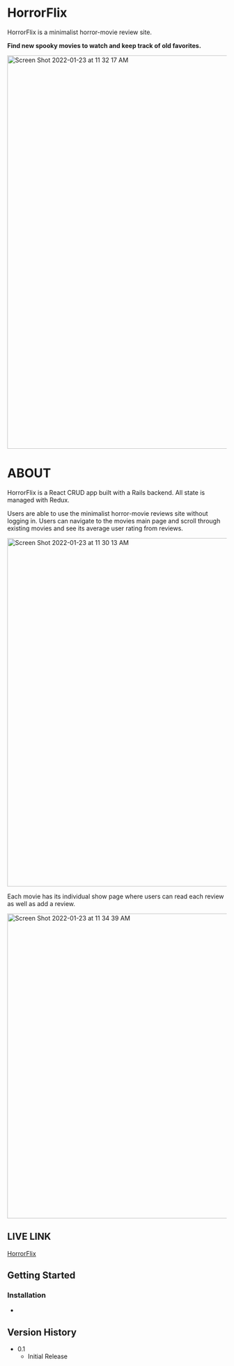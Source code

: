 #  HorrorFlix

HorrorFlix is a minimalist horror-movie review site. 

**Find new spooky movies to watch and keep track of old favorites.**

<img width="903" alt="Screen Shot 2022-01-23 at 11 32 17 AM" src="https://user-images.githubusercontent.com/38967615/150688477-ada5674f-788d-4b23-b120-dea2382af341.png">



#  ABOUT

HorrorFlix is a React CRUD app built with a Rails backend. All state is managed with Redux.

Users are able to use the minimalist horror-movie reviews site without logging in. Users can navigate to the movies main page and scroll through existing movies and see its average user rating from reviews. 

<img width="800" alt="Screen Shot 2022-01-23 at 11 30 13 AM" src="https://user-images.githubusercontent.com/38967615/150688243-2e8300fb-580c-40ad-a320-89f0b9790492.png">

Each movie has its individual show page where users can read each review as well as add a review. 

<img width="700" alt="Screen Shot 2022-01-23 at 11 34 39 AM" src="https://user-images.githubusercontent.com/38967615/150688335-ef2cd50b-d93f-4402-96ea-bfeda3316bad.png">


## LIVE LINK
[HorrorFlix](https://scarymovies.netlify.app/)


## Getting Started

### Installation

* 


## Version History

* 0.1
    * Initial Release

